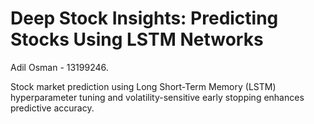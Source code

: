 # Deep Stock Insights: Predicting Stocks Using LSTM Networks

Adil Osman - 13199246. 

Stock market prediction using Long Short-Term Memory (LSTM) hyperparameter tuning and volatility-sensitive early stopping enhances predictive accuracy.

